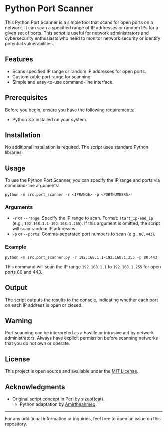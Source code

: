 # Python Port Scanner

This Python Port Scanner is a simple tool that scans for open ports on a network. It can scan a specified range of IP addresses or random IPs for a given set of ports. This script is useful for network administrators and cybersecurity enthusiasts who need to monitor network security or identify potential vulnerabilities.

## Features

- Scans specified IP range or random IP addresses for open ports.
- Customizable port range for scanning.
- Simple and easy-to-use command-line interface.

## Prerequisites

Before you begin, ensure you have the following requirements:

- Python 3.x installed on your system.

## Installation

No additional installation is required. The script uses standard Python libraries.

## Usage

To use the Python Port Scanner, you can specify the IP range and ports via command-line arguments:

`python -m src.port_scanner -r <IPRANGE> -p <PORTNUMBERS>`


### Arguments

- `-r` or `--range`: Specify the IP range to scan. Format: `start_ip-end_ip` (e.g., `192.168.1.1-192.168.1.255`). If this argument is omitted, the script will scan random IP addresses.
- `-p` or `--ports`: Comma-separated port numbers to scan (e.g., `80,443`).

### Example

`python -m src.port_scanner.py -r 192.168.1.1-192.168.1.255 -p 80,443`


This command will scan the IP range `192.168.1.1` to `192.168.1.255` for open ports 80 and 443.

## Output

The script outputs the results to the console, indicating whether each port on each IP address is open or closed.

## Warning

Port scanning can be interpreted as a hostile or intrusive act by network administrators. Always have explicit permission before scanning networks that you do not own or operate.

## License

This project is open source and available under the [MIT License](LICENSE).

## Acknowledgments

- Original script concept in Perl by [sizeof(cat)](https://github.com/sizeofcat).
  - Python adaptation by [Amirtheahmed](https://github.com/Amirtheahmed).

---

For any additional information or inquiries, feel free to open an issue on this repository.
